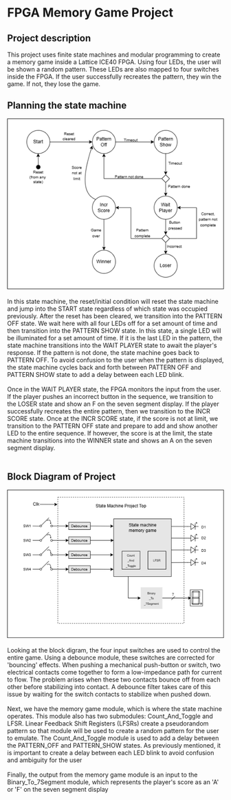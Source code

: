 # FPGA Memory Game Project

## Project description
This project uses finite state machines and modular programming to create a memory game inside a Lattice ICE40 FPGA. Using four LEDs, the user will be shown a random pattern. These LEDs are also mapped to four switches inside the FPGA. If the user successfully recreates the pattern, they win the game. If not, they lose the game.

## Planning the state machine
![Memory Game State Machine](SM_Memory_Game.drawio.png)
<br><br>
In this state machine, the reset/initial condition will reset the state machine and jump into the START state regardless of which state was occupied previously. After the reset has been cleared, we transition into the PATTERN OFF state. We wait here with all four LEDs off for a set amount of time and then transition into the PATTERN SHOW state. In this state, a single LED will be illuminated for a set amount of time. If it is the last LED in the pattern, the state machine transitions into the WAIT PLAYER state to await the player's response. If the pattern is not done, the state machine goes back to PATTERN OFF. To avoid confusion to the user when the pattern is displayed, the state machine cycles back and forth between PATTERN OFF and PATTERN SHOW state to add a delay between each LED blink.
<br><br>
Once in the WAIT PLAYER state, the FPGA monitors the input from the user. If the player pushes an incorrect button in the sequence, we transition to the LOSER state and show an F on the seven segment display. If the player successfully recreates the entire pattern, then we transition to the INCR SCORE state.
Once at the INCR SCORE state, if the score is not at limit, we transition to the PATTERN OFF state and prepare to add and show another LED to the entire sequence. If however, the score is at the limit, the state machine transitions into the WINNER state and shows an A on the seven segment display. <br><br>

## Block Diagram of Project
![Memory Game Block Diagram](BD_MemoryGame.drawio.png)
<br><br>
Looking at the block digram, the four input switches are used to control the entire game. Using a debounce module, these switches are corrected for 'bouncing' effects. When pushing a mechanical push-button or switch, two electrical contacts come together to form a low-impedance path for current to flow. The problem arises when these two contacts bounce off from each other before stabilizing into contact. A debounce filter takes care of this issue by waiting for the switch contacts to stabilize when pushed down.
<br><br>
Next, we have the memory game module, which is where the state machine operates. This module also has two submodules: Count_And_Toggle and LFSR. Linear Feedback Shift Registers (LFSRs) create a pseudorandom pattern so that module will be used to create a random pattern for the user to emulate. The Count_And_Toggle module is used to add a delay between the PATTERN_OFF and PATTERN_SHOW states. As previously mentioned, it is important to create a delay between each LED blink to avoid confusion and ambiguity for the user
<br><br>
Finally, the output from the memory game module is an input to the Binary_To_7Segment module, which represents the player's score as an 'A' or 'F' on the seven segment display
 
